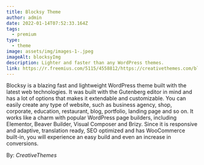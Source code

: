 ```yaml
---
title: Blocksy Theme
author: admin
date: 2022-01-14T07:52:33.164Z
tags:
  - premium
type:
  - theme
image: assets/img/images-1-.jpeg
imageAlt: blocksyImg
description: Lighter and faster than any WordPress themes.
link: https://r.freemius.com/5115/4558812/https://creativethemes.com/blocksy/starter-sites/
---
```

<!--StartFragment-->

Blocksy is a blazing fast and lightweight WordPress theme built with the latest web technologies. It was built with the Gutenberg editor in mind and has a lot of options that makes it extendable and customizable. You can easily create any type of website, such as business agency, shop, corporate, education, restaurant, blog, portfolio, landing page and so on. It works like a charm with popular WordPress page builders, including Elementor, Beaver Builder, Visual Composer and Brizy. Since it is responsive and adaptive, translation ready, SEO optimized and has WooCommerce built-in, you will experience an easy build and even an increase in conversions.



By: *CreativeThemes*

<!--EndFragment-->